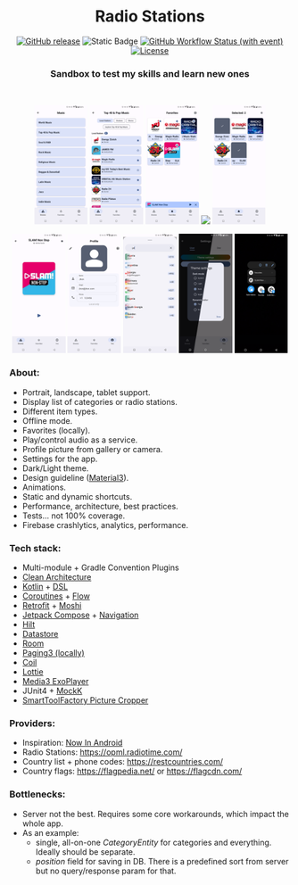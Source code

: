<div align="center">

# Radio Stations

[![GitHub release](https://img.shields.io/github/v/release/AlexeyMerov/RadioStations)](https://github.com/AlexeyMerov/RadioStations/releases)
![Static Badge](https://img.shields.io/badge/26-blue?logo=android&label=minSdk)
[![GitHub Workflow Status (with event)](https://img.shields.io/github/actions/workflow/status/AlexeyMerov/RadioStations/android.yml?event=push&logo=github&logoColor=white)](https://github.com/AlexeyMerov/RadioStations/actions)
[![License](https://img.shields.io/github/license/AlexeyMerov/RadioStations?color=blue)](LICENSE)

### Sandbox to test my skills and learn new ones

<br>
<p>
  <img src="./preview/1.png" width="19%" /> 
  <img src="./preview/2.png" width="19%" />
  <img src="./preview/3.png" width="19%" /> 
  <img src="./preview/10.gif" width="19%" /> 
  <img src="./preview/4.png" width="19%" /> 
</p>

<p>
  <img src="./preview/5.png" width="19%" /> 
  <img src="./preview/6.png" width="19%" />
  <img src="./preview/7.png" width="19%" /> 
  <img src="./preview/8.png" width="19%" /> 
  <img src="./preview/9.png" width="19%" /> 
</p>

</div>

### About:

- Portrait, landscape, tablet support.
- Display list of categories or radio stations.
- Different item types.
- Offline mode.
- Favorites (locally).
- Play/control audio as a service.
- Profile picture from gallery or camera.
- Settings for the app.
- Dark/Light theme.
- Design guideline ([Material3](https://m3.material.io/)).
- Animations.
- Static and dynamic shortcuts.
- Performance, architecture, best practices.
- Tests... not 100% coverage.
- Firebase crashlytics, analytics, performance.

### Tech stack:

- Multi-module + Gradle Convention Plugins
- [Clean Architecture](https://developer.android.com/topic/architecture)
- [Kotlin](https://kotlinlang.org/) + [DSL](https://developer.android.com/build/migrate-to-kotlin-dsl)
- [Coroutines](https://kotlinlang.org/docs/coroutines-overview.html) + [Flow](https://developer.android.com/kotlin/flow)
- [Retrofit](https://square.github.io/retrofit/) + [Moshi](https://github.com/square/moshi)
- [Jetpack Compose](https://developer.android.com/jetpack/compose) + [Navigation](https://developer.android.com/jetpack/compose/navigation)
- [Hilt](https://developer.android.com/training/dependency-injection/hilt-android)
- [Datastore](https://developer.android.com/topic/libraries/architecture/datastore)
- [Room](https://developer.android.com/training/data-storage/room )
- [Paging3 (locally)](https://developer.android.com/topic/libraries/architecture/paging/v3-overview)
- [Coil](https://coil-kt.github.io/coil/compose/)
- [Lottie](https://github.com/airbnb/lottie-android)
- [Media3 ExoPlayer](https://developer.android.com/media/media3/exoplayer)
- JUnit4 + [MockK](https://mockk.io/)
- [SmartToolFactory Picture Cropper](https://github.com/SmartToolFactory/Compose-Cropper)

### Providers:

- Inspiration: [Now In Android](https://github.com/android/nowinandroid)
- Radio Stations: https://opml.radiotime.com/
- Country list + phone codes: https://restcountries.com/
- Country flags: https://flagpedia.net/ or https://flagcdn.com/

### Bottlenecks:

- Server not the best. Requires some core workarounds, which impact the whole app.
- As an example:
  - single, all-on-one _CategoryEntity_ for categories and everything. Ideally should be separate.
  - _position_ field for saving in DB. There is a predefined sort from server but no query/response param for that.